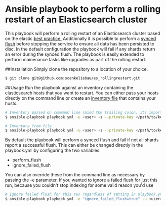 # Ansible playbook to perform a rolling restart of an Elasticsearch cluster
This playbook will perform a rolling restart of an Elasticsearch cluster based on the elastic [best practice.](https://www.elastic.co/guide/en/elasticsearch/guide/master/_rolling_restarts.html) 
Additionally it is possible to perform a [synced flush](https://www.elastic.co/guide/en/elasticsearch/reference/2.2/indices-synced-flush.html) before stopping the service to ensure all data has 
been persisted to disc. In the default configuration the playbook will fail if any 
shards return an error during the synced flush. 
The playbook is easily extended to perform mainenance tasks like upgrades as part of the rolling restart.

##Installation
Simply clone the repository to a location of your choice.

```bash
$ git clone git@github.com:soenkeliebau/es_rollingrestart.git
```

##Usage
Run the playbook against an inventory containing the elasticsearch hosts that you want to restart. You can either pass your hosts directly on the command line or create 
an [inventory file](http://docs.ansible.com/ansible/intro_inventory.html) that contains your hosts. 

```bash
# Inventory passed on command line (mind the trailing colon, its important!)
$ ansible-playbook playbook.yml -u <user> -s --private-key </path/to/keyfile> -i 10.0.0.112,10.0.0.113,

# Inventory from file
$ ansible-playbook playbook.yml -u <user> -s --private-key </path/to/keyfile> -i </path/to/inventory/file>
```
By default the playbook will perform a synced flush and fail if not all shards report a successful flush. This can either be changed directly in the playbook.yml by configuring the two variables
* perform_flush
* ignore_failed_flush

You can also override these from the command line as necessary by passing the -e parameter. If you wanted to ignore a failed flush for just this run, because you couldn't stop indexing for some
valid reason you'd use 

```bash
# Ignore failed flush for this run regardless of setting in playbook.yml 
$ ansible-playbook playbook.yml -e "ignore_failed_flush=true" -u <user> -s --private-key </path/to/keyfile> -i </path/to/inventory/file>
```
